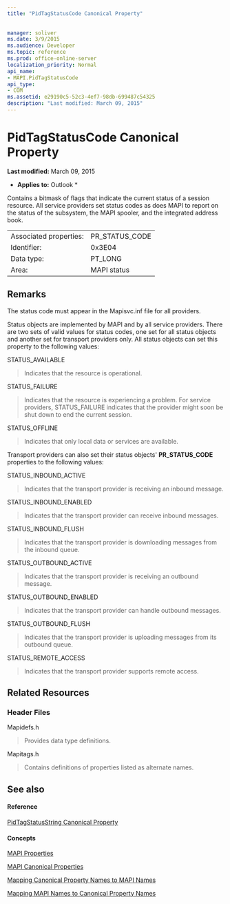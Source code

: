```yaml
---
title: "PidTagStatusCode Canonical Property"
 
 
manager: soliver
ms.date: 3/9/2015
ms.audience: Developer
ms.topic: reference
ms.prod: office-online-server
localization_priority: Normal
api_name:
- MAPI.PidTagStatusCode
api_type:
- COM
ms.assetid: e29190c5-52c3-4ef7-98db-699487c54325
description: "Last modified: March 09, 2015"
---
```


# PidTagStatusCode Canonical Property

 **Last modified:** March 09, 2015 
  
 * **Applies to:** Outlook * 
  
Contains a bitmask of flags that indicate the current status of a session resource. All service providers set status codes as does MAPI to report on the status of the subsystem, the MAPI spooler, and the integrated address book.
  
|||
|:-----|:-----|
|Associated properties:  <br/> |PR_STATUS_CODE  <br/> |
|Identifier:  <br/> |0x3E04  <br/> |
|Data type:  <br/> |PT_LONG  <br/> |
|Area:  <br/> |MAPI status  <br/> |
   
## Remarks

The status code must appear in the Mapisvc.inf file for all providers. 
  
Status objects are implemented by MAPI and by all service providers. There are two sets of valid values for status codes, one set for all status objects and another set for transport providers only. All status objects can set this property to the following values:
  
STATUS_AVAILABLE 
  
> Indicates that the resource is operational.
    
STATUS_FAILURE 
  
> Indicates that the resource is experiencing a problem. For service providers, STATUS_FAILURE indicates that the provider might soon be shut down to end the current session.
    
STATUS_OFFLINE 
  
> Indicates that only local data or services are available.
    
Transport providers can also set their status objects' **PR_STATUS_CODE** properties to the following values: 
  
STATUS_INBOUND_ACTIVE 
  
> Indicates that the transport provider is receiving an inbound message. 
    
STATUS_INBOUND_ENABLED 
  
> Indicates that the transport provider can receive inbound messages.
    
STATUS_INBOUND_FLUSH 
  
> Indicates that the transport provider is downloading messages from the inbound queue.
    
STATUS_OUTBOUND_ACTIVE 
  
> Indicates that the transport provider is receiving an outbound message. 
    
STATUS_OUTBOUND_ENABLED 
  
> Indicates that the transport provider can handle outbound messages.
    
STATUS_OUTBOUND_FLUSH 
  
> Indicates that the transport provider is uploading messages from its outbound queue.
    
STATUS_REMOTE_ACCESS 
  
> Indicates that the transport provider supports remote access.
    
## Related Resources

### Header Files

Mapidefs.h
  
> Provides data type definitions.
    
Mapitags.h
  
> Contains definitions of properties listed as alternate names.
    
## See also

#### Reference

[PidTagStatusString Canonical Property](pidtagstatusstring-canonical-property.md)
#### Concepts

[MAPI Properties](mapi-properties.md)
  
[MAPI Canonical Properties](mapi-canonical-properties.md)
  
[Mapping Canonical Property Names to MAPI Names](mapping-canonical-property-names-to-mapi-names.md)
  
[Mapping MAPI Names to Canonical Property Names](mapping-mapi-names-to-canonical-property-names.md)

